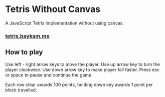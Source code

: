 # Tetris Without Canvas

A JavaScript Tetris implementation without using canvas.

### [tetris.baykam.me](https://tetris.baykam.me)

## How to play

Use left - right arrow keys to move the player. Use up arrow key to turn the player clockwise. Use down arrow key to make player fall faster. Press esc or space to pause and continue the game.

Each row clear awards 100 points, holding down key awards 1 point per block travelled.
